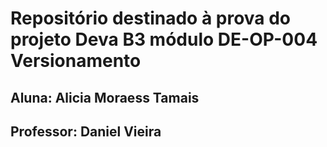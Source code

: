 # Repositório destinado à prova do projeto Deva B3 módulo DE-OP-004 Versionamento

## Aluna: Alicia Moraess Tamais
## Professor: Daniel Vieira
